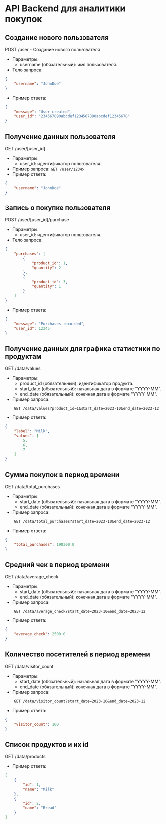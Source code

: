 # API Backend для аналитики покупок

## Создание нового пользователя

POST /user - Создание нового пользователя

* Параметры:
    * username (обязательный): имя пользователя.
* Тело запроса: 
```json
{ 
    "username": "JohnDoe" 
}
```
* Пример ответа:
```json
{
    "message": "User created",
    "user_id": "234567890abcdef1234567890abcdef12345678"
}
```

## Получение данных пользователя

GET /user/[user_id]

* Параметры:
    * user_id: идентификатор пользователя.
* Пример запроса: `GET /user/12345`
* Пример ответа:
```json
{
    "username": "JohnDoe"
}
```

## Запись о покупке пользователя

POST /user/[user_id]/purchase

* Параметры:
    * user_id: идентификатор пользователя.
* Тело запроса:
```json
{
    "purchases": [
        {
            "product_id": 1,
            "quantity": 2
        },
        {
            "product_id": 3,
            "quantity": 1
        }
    ]
}
```
* Пример ответа:
```json
{
    "message": "Purchases recorded",
    "user_id": 12345
}
```

## Получение данных для графика статистики по продуктам

GET /data/values

* Параметры:
    * product_id (обязательный): идентификатор продукта.
    * start_date (обязательный): начальная дата в формате "YYYY-MM".
    * end_date (обязательный): конечная дата в формате "YYYY-MM".
* Пример запроса:
```
    GET /data/values?product_id=1&start_date=2023-10&end_date=2023-12
```
* Пример ответа:
```json
{
    "label": "Milk",
    "values": [
        5,
        6,
        7
    ]
}
```

## Сумма покупок в период времени

GET /data/total_purchases

* Параметры:
    * start_date (обязательный): начальная дата в формате "YYYY-MM".
    * end_date (обязательный): конечная дата в формате "YYYY-MM".
* Пример запроса:
```
    GET /data/total_purchases?start_date=2023-10&end_date=2023-12
```
* Пример ответа:
```json
{
    "total_purchases": 190300.0
}
```

## Средний чек в период времени

GET /data/average_check

* Параметры:
    * start_date (обязательный): начальная дата в формате "YYYY-MM".
    * end_date (обязательный): конечная дата в формате "YYYY-MM".
* Пример запроса:
```
    GET /data/average_check?start_date=2023-10&end_date=2023-12
```
* Пример ответа:
```json
{
    "average_check": 2500.0
}
```

## Количество посетителей в период времени

GET /data/visitor_count

* Параметры:
    * start_date (обязательный): начальная дата в формате "YYYY-MM".
    * end_date (обязательный): конечная дата в формате "YYYY-MM".
* Пример запроса:
```
    GET /data/visitor_count?start_date=2023-10&end_date=2023-12
```
* Пример ответа:
```json
{
    "visitor_count": 100
}
```

## Список продуктов и их id

GET /data/products

* Пример ответа:
```json
[
    {
        "id": 1,
        "name": "Milk"
    },
    {
        "id": 2,
        "name": "Bread"
    }
]
```
